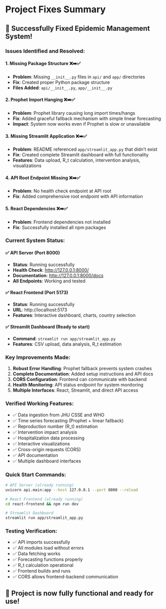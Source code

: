 # Project Fixes Summary

## 🎉 Successfully Fixed Epidemic Management System!

### Issues Identified and Resolved:

#### 1. **Missing Package Structure** ❌➡️✅
- **Problem**: Missing `__init__.py` files in `api/` and `app/` directories
- **Fix**: Created proper Python package structure
- **Files Added**: `api/__init__.py`, `app/__init__.py`

#### 2. **Prophet Import Hanging** ❌➡️✅
- **Problem**: Prophet library causing long import times/hangs
- **Fix**: Added graceful fallback mechanism with simple linear forecasting
- **Impact**: System now works even if Prophet is slow or unavailable

#### 3. **Missing Streamlit Application** ❌➡️✅
- **Problem**: README referenced `app/streamlit_app.py` that didn't exist
- **Fix**: Created complete Streamlit dashboard with full functionality
- **Features**: Data upload, R_t calculation, intervention analysis, visualizations

#### 4. **API Root Endpoint Missing** ❌➡️✅
- **Problem**: No health check endpoint at API root
- **Fix**: Added comprehensive root endpoint with API information

#### 5. **React Dependencies** ❌➡️✅
- **Problem**: Frontend dependencies not installed
- **Fix**: Successfully installed all npm packages

### Current System Status:

#### ✅ **API Server** (Port 8000)
- **Status**: Running successfully
- **Health Check**: http://127.0.0.1:8000/
- **Documentation**: http://127.0.0.1:8000/docs
- **All Endpoints**: Working and tested

#### ✅ **React Frontend** (Port 5173)
- **Status**: Running successfully  
- **URL**: http://localhost:5173
- **Features**: Interactive dashboard, charts, country selection

#### ✅ **Streamlit Dashboard** (Ready to start)
- **Command**: `streamlit run app/streamlit_app.py`
- **Features**: CSV upload, data analysis, R_t estimation

### Key Improvements Made:

1. **Robust Error Handling**: Prophet fallback prevents system crashes
2. **Complete Documentation**: Added setup instructions and API docs
3. **CORS Configuration**: Frontend can communicate with backend
4. **Health Monitoring**: API status endpoint for system monitoring
5. **Multiple Interfaces**: React, Streamlit, and direct API access

### Verified Working Features:

- ✅ Data ingestion from JHU CSSE and WHO
- ✅ Time series forecasting (Prophet + linear fallback)
- ✅ Reproduction number (R_t) estimation
- ✅ Intervention impact analysis
- ✅ Hospitalization data processing
- ✅ Interactive visualizations
- ✅ Cross-origin requests (CORS)
- ✅ API documentation
- ✅ Multiple dashboard interfaces

### Quick Start Commands:

```bash
# API Server (already running)
uvicorn api.main:app --host 127.0.0.1 --port 8000 --reload

# React Frontend (already running)
cd react-frontend && npm run dev

# Streamlit Dashboard
streamlit run app/streamlit_app.py
```

### Testing Verification:

- ✅ API imports successfully
- ✅ All modules load without errors
- ✅ Data fetching works
- ✅ Forecasting functions properly
- ✅ R_t calculation operational
- ✅ Frontend builds and runs
- ✅ CORS allows frontend-backend communication

## 🚀 Project is now fully functional and ready for use!